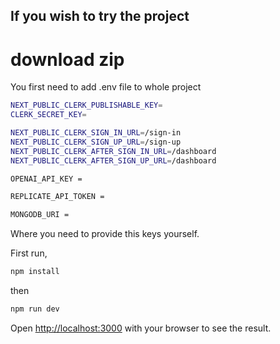 ## If you wish to try the project
# download zip

You first need to add .env file to whole project
```bash
NEXT_PUBLIC_CLERK_PUBLISHABLE_KEY=
CLERK_SECRET_KEY=

NEXT_PUBLIC_CLERK_SIGN_IN_URL=/sign-in
NEXT_PUBLIC_CLERK_SIGN_UP_URL=/sign-up
NEXT_PUBLIC_CLERK_AFTER_SIGN_IN_URL=/dashboard
NEXT_PUBLIC_CLERK_AFTER_SIGN_UP_URL=/dashboard

OPENAI_API_KEY = 

REPLICATE_API_TOKEN = 

MONGODB_URI =
```
Where you need to provide this keys yourself.

First run,

```bash
npm install
```

then

```bash
npm run dev
```

Open [http://localhost:3000](http://localhost:3000) with your browser to see the result.
